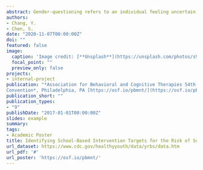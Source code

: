 ```yaml
---
abstract: Gender-questioning refers to an individual feeling uncertain about their gender identity. While minority stress and mental health outcomes among sexual and gender minority individuals (SGM) are gradually being studied, few research studies have focused on gender questioning youth. It is highly possible that adolescents who are struggling with their gender identity also suffer from minority stress such as stigma and internalized homophobia, which are significantly associated with suicide risk. The present study examines whether gender questioning youth have a higher risk of attempting suicide than heterosexual counterparts. Furthermore, we investigate several minority stress-related factors to identify the intervention targets in school settings. This study conducted a second-data analysis using national sample data from the 2017 Youth Risk Behavior Survey (N= 10,264). The outcome variables and predictors in the study are attempted suicide, minority stress, hopelessness while controlling for age, sex, and race/ethnicity. Univariate logistic regression analysis showed that gender questioning youth had higher odds of suicide attempts than heterosexual youth ([AOR] = 3.09; 95% confidence interval [CI] = 2.34–4.09). Multiple logistic regression analysis demonstrated that feeling threatened at school, electronic bullying, sadness or hopelessness were predictors of suicide attempts among gender questioning youth. Our findings have important clinical implications for suicide intervention in SGM youth, specifically for gender questioning individuals. School-based clinicians should consider the context of peer victimization, the minority stress framework, resilience, and identity development in order to develop a more effective treatment strategy. Interventions such as enhancing social support, teaching skills in conflict resolution, and improved problem-solving skills would ameliorate burden from experiencing electronic bullying and threats at school. In addition, identifying events that trigger feelings of sadness or hopelessness would further decrease risk of suicide attempts among gender-questioning youth.
authors:
- Chang, Y.
- Chen, S.
date: "2020-11-07T00:00:00Z"
doi: ""
featured: false
image:
  caption: 'Image credit: [**Unsplash**](https://unsplash.com/photos/s9CC2SKySJM)'
  focal_point: ""
  preview_only: false
projects:
- internal-project
publication: "*Association for Behavioral and Cognitive Therapies 54th Annual
Convention*, Philadelphia, PA [https://osf.io/pbmnt/](https://osf.io/pbmnt/"
publication_short: ""
publication_types:
- "9"
publishDate: "2017-01-01T00:00:00Z"
slides: example
summary:
tags:
- Academic Poster
title: Identifying School-Based Intervention Targets for the Risk of Suicide Attempt Amongst Gender Questioning Youth
url_dataset: https://www.cdc.gov/healthyyouth/data/yrbs/data.htm
url_pdf: '#'
url_poster: 'https://osf.io/pbmnt/'
---
```



